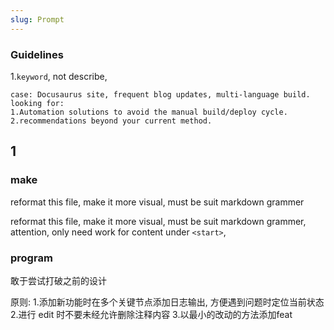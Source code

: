 ```yaml
---
slug: Prompt
---
```

### Guidelines

1.`keyword`, not describe,
```
case: Docusaurus site, frequent blog updates, multi-language build. looking for:
1.Automation solutions to avoid the manual build/deploy cycle.  
2.recommendations beyond your current method.
```



## 1
### make
reformat this file, make it more visual, must be suit markdown grammer

reformat this file, make it more visual, must be suit markdown grammer, attention, only need work for content under `<start>`, 





### program

敢于尝试打破之前的设计

原则: 1.添加新功能时在多个关键节点添加日志输出, 方便遇到问题时定位当前状态  2.进行 edit 时不要未经允许删除注释内容 3.以最小的改动的方法添加feat